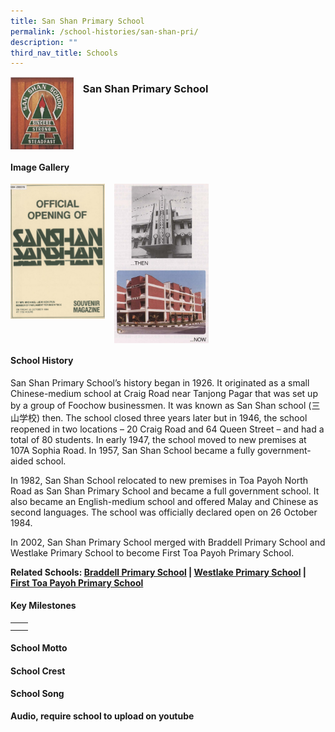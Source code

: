 ```yaml
---
title: San Shan Primary School
permalink: /school-histories/san-shan-pri/
description: ""
third_nav_title: Schools
---
```

<img src="/images/sanshanpri1.png" style="width:20%;margin-right:15px;" align = "left">

### **San Shan Primary School**

<br clear="left">

#### **Image Gallery**

<p><a href="/images/sanshanpri2.jpg">  
<img src="/images/sanshanpri2.jpg" style="width:30%;margin-right:15px;" align = "left">
</a></p>

<p><a href="/images/sanshanpri3.jpg">  
<img src="/images/sanshanpri3.jpg" style="width:30%;margin-right:15px;" align = "left">
</a></p>

<br clear="left">

#### **School History**
San Shan Primary School’s history began in 1926. It originated as a small Chinese-medium school at Craig Road near Tanjong Pagar that was set up by a group of Foochow businessmen. It was known as San Shan school (三山学校) then. The school closed three years later but in 1946, the school reopened in two locations – 20 Craig Road and 64 Queen Street – and had a total of 80 students. In early 1947, the school moved to new premises at 107A Sophia Road. In 1957, San Shan School became a fully government-aided school.

In 1982, San Shan School relocated to new premises in Toa Payoh North Road as San Shan Primary School and became a full government school. It also became an English-medium school and offered Malay and Chinese as second languages. The school was officially declared open on 26 October 1984.

In 2002, San Shan Primary School merged with Braddell Primary School and Westlake Primary School to become First Toa Payoh Primary School.

**Related Schools: [Braddell Primary School](/school-histories/braddell-pri/) | [Westlake Primary School](/school-histories/westlake-pri/) | [First Toa Payoh Primary School](/school-histories/first-tpy-pri/)**

#### **Key Milestones**

|  |  |
|:---:|---|
|  |  |
|  |  |

#### **School Motto**


#### **School Crest**


#### **School Song**
**Audio, require school to upload on youtube**